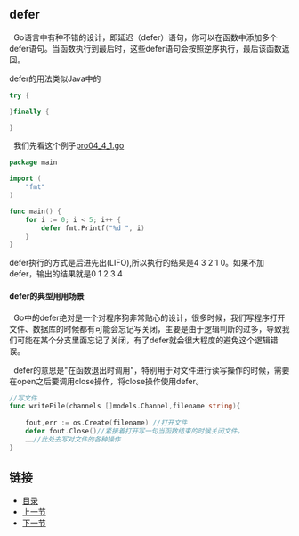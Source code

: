 ## defer
&nbsp;&nbsp;Go语言中有种不错的设计，即延迟（defer）语句，你可以在函数中添加多个defer语句。当函数执行到最后时，这些defer语句会按照逆序执行，最后该函数返回。

defer的用法类似Java中的
```java
try {

}finally {

}
```

&nbsp;&nbsp;我们先看这个例子[pro04_4_1.go](https://github.com/sunnygocms/gobook/blob/master/src/go_lang_base/04/pro04_4_1.go)

```go
package main

import (
	"fmt"
)

func main() {
	for i := 0; i < 5; i++ {
		defer fmt.Printf("%d ", i)
	}
}

```

defer执行的方式是后进先出(LIFO),所以执行的结果是4 3 2 1 0。如果不加defer，输出的结果就是0 1 2 3 4

#### defer的典型用用场景
&nbsp;&nbsp;Go中的defer绝对是一个对程序狗非常贴心的设计，很多时候，我们写程序打开文件、数据库的时候都有可能会忘记写关闭，主要是由于逻辑判断的过多，导致我们可能在某个分支里面忘记了关闭，有了defer就会很大程度的避免这个逻辑错误。

&nbsp;&nbsp;defer的意思是"在函数退出时调用"，特别用于对文件进行读写操作的时候，需要在open之后要调用close操作，将close操作使用defer。

```go
//写文件
func writeFile(channels []models.Channel,filename string){
	
    fout,err := os.Create(filename) //打开文件
    defer fout.Close()//紧接着打开写一句当函数结束的时候关闭文件。
    ……//此处去写对文件的各种操作
}
```
## 链接
- [目录](https://github.com/sunnygocms/gobook/blob/master/menu.md)
- [上一节](https://github.com/sunnygocms/gobook/blob/master/go_lang_base/04.3.md)
- [下一节](https://github.com/sunnygocms/gobook/blob/master/go_lang_base/05.md)